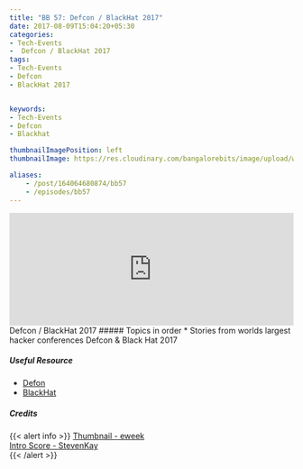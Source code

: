 ```yaml
---
title: "BB 57: Defcon / BlackHat 2017"
date: 2017-08-09T15:04:20+05:30
categories:
- Tech-Events
-  Defcon / BlackHat 2017
tags:
- Tech-Events
- Defcon
- BlackHat 2017


keywords:
- Tech-Events
- Defcon
- Blackhat

thumbnailImagePosition: left
thumbnailImage: https://res.cloudinary.com/bangalorebits/image/upload/w_800,h_800,c_fill,r_max/v1517410314/bb-episode-assets/bb57-thumbnail.png

aliases:
    - /post/164064680874/bb57
    - /episodes/bb57
---
```

<iframe frameborder='0' height='200px' scrolling='no' seamless src='https://embed.simplecast.com/8b36f669?color=f5f5f5' width='100%'></iframe>
<BR>
Defcon / BlackHat 2017
<!--more-->
##### Topics in order
* Stories from worlds largest hacker conferences Defcon & Black Hat 2017

##### Useful Resource
*   [Defon](“https://www.defcon.org/")
*   [BlackHat](“https://www.blackhat.com/us-17/defcon.html")

##### Credits

{{< alert info  >}}
  [Thumbnail - eweek](eweek.com) <BR>
  [Intro Score - StevenKay](https://plus.google.com/+StevenKay_Detachment)<BR>
{{< /alert >}}
